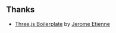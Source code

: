 


## Thanks
- [Three.js Boilerplate](https://github.com/jeromeetienne/threejsboilerplate/) by [Jerome Etienne](https://github.com/jeromeetienne/)